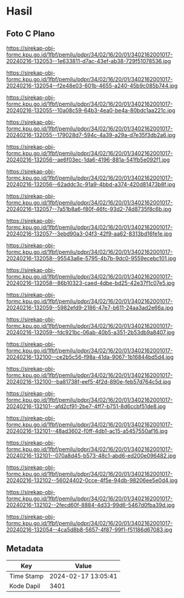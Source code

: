 # Hasil

## Foto C Plano

https://sirekap-obj-formc.kpu.go.id/1fbf/pemilu/pdpr/34/02/16/20/01/3402162001017-20240216-132053--1e633811-d7ac-43ef-ab38-729f51078536.jpg

https://sirekap-obj-formc.kpu.go.id/1fbf/pemilu/pdpr/34/02/16/20/01/3402162001017-20240216-132054--f2e48e03-601b-4655-a240-45b9c085b744.jpg

https://sirekap-obj-formc.kpu.go.id/1fbf/pemilu/pdpr/34/02/16/20/01/3402162001017-20240216-132055--10a08c59-64b3-4ea0-be4a-80bdc1aa221c.jpg

https://sirekap-obj-formc.kpu.go.id/1fbf/pemilu/pdpr/34/02/16/20/01/3402162001017-20240216-132055--179028d7-594c-4a39-a29a-d7e35f3db2a6.jpg

https://sirekap-obj-formc.kpu.go.id/1fbf/pemilu/pdpr/34/02/16/20/01/3402162001017-20240216-132056--ae6f03ec-1da6-4196-881a-541fb5e092f1.jpg

https://sirekap-obj-formc.kpu.go.id/1fbf/pemilu/pdpr/34/02/16/20/01/3402162001017-20240216-132056--62addc3c-91a9-4bbd-a374-420d81473b8f.jpg

https://sirekap-obj-formc.kpu.go.id/1fbf/pemilu/pdpr/34/02/16/20/01/3402162001017-20240216-132057--7a51b8a6-f80f-46fc-93d2-74d8735f8c6b.jpg

https://sirekap-obj-formc.kpu.go.id/1fbf/pemilu/pdpr/34/02/16/20/01/3402162001017-20240216-132057--3ebd90a3-04f3-42f9-aa62-8313bd16fe1e.jpg

https://sirekap-obj-formc.kpu.go.id/1fbf/pemilu/pdpr/34/02/16/20/01/3402162001017-20240216-132058--95543a6e-5795-4b7b-9dc0-9559ecebc101.jpg

https://sirekap-obj-formc.kpu.go.id/1fbf/pemilu/pdpr/34/02/16/20/01/3402162001017-20240216-132058--86b10323-caed-4dbe-bd25-42e37f1c07e5.jpg

https://sirekap-obj-formc.kpu.go.id/1fbf/pemilu/pdpr/34/02/16/20/01/3402162001017-20240216-132059--5982efd9-2186-47e7-b611-24aa3ad2e66a.jpg

https://sirekap-obj-formc.kpu.go.id/1fbf/pemilu/pdpr/34/02/16/20/01/3402162001017-20240216-132059--fdc921bc-06ab-40b5-a351-2b53db9a8407.jpg

https://sirekap-obj-formc.kpu.go.id/1fbf/pemilu/pdpr/34/02/16/20/01/3402162001017-20240216-132100--ce2b5c56-f98a-41da-9067-1b16844bd5d4.jpg

https://sirekap-obj-formc.kpu.go.id/1fbf/pemilu/pdpr/34/02/16/20/01/3402162001017-20240216-132100--ba81738f-eef5-4f2d-890e-feb57d764c5d.jpg

https://sirekap-obj-formc.kpu.go.id/1fbf/pemilu/pdpr/34/02/16/20/01/3402162001017-20240216-132101--afd2cf91-2be7-4ff7-b751-8d6ccbf51de8.jpg

https://sirekap-obj-formc.kpu.go.id/1fbf/pemilu/pdpr/34/02/16/20/01/3402162001017-20240216-132101--48ad3602-f0ff-4db1-ac15-a5457550af16.jpg

https://sirekap-obj-formc.kpu.go.id/1fbf/pemilu/pdpr/34/02/16/20/01/3402162001017-20240216-132101--070a8d45-b573-48c1-abd6-ed200e096482.jpg

https://sirekap-obj-formc.kpu.go.id/1fbf/pemilu/pdpr/34/02/16/20/01/3402162001017-20240216-132102--56024402-0cce-4f5e-94db-98206ee5e0d4.jpg

https://sirekap-obj-formc.kpu.go.id/1fbf/pemilu/pdpr/34/02/16/20/01/3402162001017-20240216-132102--2fecd60f-8884-4d33-99d6-5467d0fba39d.jpg

https://sirekap-obj-formc.kpu.go.id/1fbf/pemilu/pdpr/34/02/16/20/01/3402162001017-20240216-132054--4ca5d8b8-5657-4f87-99f1-f51186d67083.jpg


## Metadata

| Key        | Value               |
| ---------- | ------------------- |
| Time Stamp | 2024-02-17 13:05:41 |
| Kode Dapil | 3401                |



